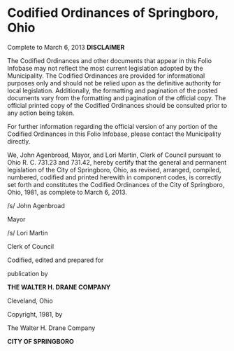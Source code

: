 Codified Ordinances of Springboro, Ohio
=======================================

Complete to March 6, 2013 **DISCLAIMER**

The Codified Ordinances and other documents that appear in this Folio
Infobase may not reflect the most current legislation adopted by the
Municipality. The Codified Ordinances are provided for informational
purposes only and should not be relied upon as the definitive authority
for local legislation. Additionally, the formatting and pagination of
the posted documents vary from the formatting and pagination of the
official copy. The official printed copy of the Codified Ordinances
should be consulted prior to any action being taken.

For further information regarding the official version of any portion of
the Codified Ordinances in this Folio Infobase, please contact the
Municipality directly.

We, John Agenbroad, Mayor, and Lori Martin, Clerk of Council pursuant to
Ohio R. C. 731.23 and 731.42, hereby certify that the general and
permanent legislation of the City of Springboro, Ohio, as revised,
arranged, compiled, numbered, codified and printed herewith in component
codes, is correctly set forth and constitutes the Codified Ordinances of
the City of Springboro, Ohio, 1981, as complete to March 6, 2013.

/s/ John Agenbroad

Mayor

/s/ Lori Martin

Clerk of Council

Codified, edited and prepared for

publication by

**THE WALTER H. DRANE COMPANY**

Cleveland, Ohio

Copyright, 1981, by

The Walter H. Drane Company

**CITY OF SPRINGBORO**
